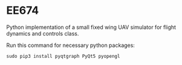 # EE674
Python implementation of a small fixed wing UAV simulator for flight dynamics and controls class.


Run this command for necessary python packages:

```sudo pip3 install pyqtgraph PyQt5 pyopengl```
